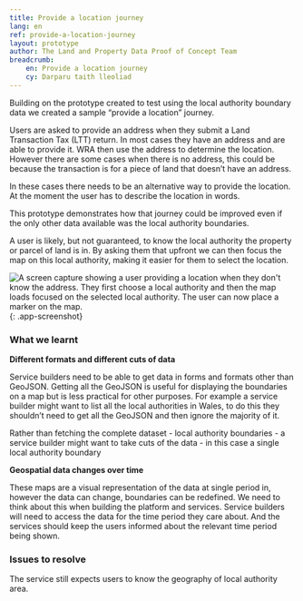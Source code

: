 ```yaml
---
title: Provide a location journey
lang: en
ref: provide-a-location-journey
layout: prototype
author: The Land and Property Data Proof of Concept Team
breadcrumb:
    en: Provide a location journey
    cy: Darparu taith lleoliad
---
```

Building on the prototype created to test using the local authority boundary data we created a sample “provide a location” journey.

Users are asked to provide an address when they submit a Land Transaction Tax (LTT) return. In most cases they have an address and are able to provide it. WRA then use the address to determine the location. However there are some cases when there is no address, this could be because the transaction is for a piece of land that doesn’t have an address.

In these cases there needs to be an alternative way to provide the location. At the moment the user has to describe the location in words.

This prototype demonstrates how that journey could be improved even if the only other data available was the local authority boundaries.

A user is likely, but not guaranteed, to know the local authority the property or parcel of land is in. By asking them that upfront we can then focus the map on this local authority, making it easier for them to select the location.

![A screen capture showing a user providing a location when they don't know the address. They first choose a local authority and then the map loads focused on the selected local authority. The user can now place a marker on the map.](/property-data-poc/assets/images/prototype-provide-a-location-journey.gif){: .app-screenshot}

### What we learnt

**Different formats and different cuts of data**

Service builders need to be able to get data in forms and formats other than GeoJSON. Getting all the GeoJSON is useful for displaying the boundaries on a map but is less practical for other purposes. For example a service builder might want to list all the local authorities in Wales, to do this they shouldn’t need to get all the GeoJSON and then ignore the majority of it.

Rather than fetching the complete dataset - local authority boundaries - a service builder might want to take cuts of the data - in this case a single local authority boundary

**Geospatial data changes over time**

These maps are a visual representation of the data at single period in, however the data can change, boundaries can be redefined. We need to think about this when building the platform and services. Service builders will need to access the data for the time period they care about. And the services should keep the users informed about the relevant time period being shown.

### Issues to resolve

The service still expects users to know the geography of local authority area.